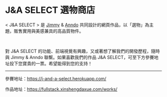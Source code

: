# J&A SELECT 選物商店


< J&A SELECT > 是 <a href="http://xbearx1987-blog.logdown.com">Jimmy</a> & <a href="http://anndo-blog.logdown.com">Anndo</a> 共同設計的網頁作品，以「選物」為主題，販售實用與美感兼具的高品質物件。

</br>

對 J&A SELECT 的功能、前端視覺有興趣，又或著想了解我們的開發歷程，隨時與 Jimmy & Anndo 聯繫。如果喜歡我們的作品 J&A SELECT，可至下方參賽地址投下您寶貴的一票。希望能得到您的支持！

<hr/>

參賽地址：https://j-and-a-select.herokuapp.com/

作品地址：https://fullstack.xinshengdaxue.com/works/
